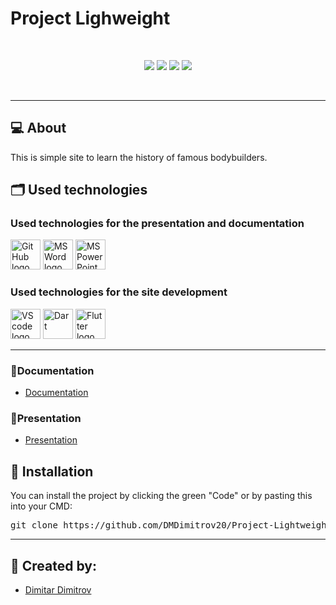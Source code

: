 # Project Lighweight

<br>

<p align = "center">
    <img src = "https://img.shields.io/github/license/DMDimitrov20/Project-Lightweight?style=for-the-badge">
    <img src = "https://img.shields.io/github/last-commit/DMDimitrov20/Project-Lightweight?color=%23334FFF&style=for-the-badge">
    <img src = "https://img.shields.io/github/contributors/DMDimitrov20/Project-Lightweight?color=%23A0FF33&style=for-the-badge">
    <img src = "https://img.shields.io/github/repo-size/DMDimitrov20/Project-Lightweight?style=for-the-badge">

<br><hr></p>

## 💻 About
<p>This is simple site to learn the history of famous bodybuilders.</p>

## 🗂️ Used technologies
### Used technologies for the presentation and documentation 
<p align="left">
   <img src="https://img.icons8.com/nolan/344/github.png" alt="GitHub logo" width=48px >
    <img src="https://img.icons8.com/color/344/ms-word.png" alt="MS Word logo" width=48px >
    <img src="https://img.icons8.com/color/344/ms-powerpoint.png" alt="MS PowerPoint logo" width=48px >
</p>

### Used technologies for the site development 
<p align="left">
    <img src="https://img.icons8.com/color/344/visual-studio-code-2019.png" alt="VS code logo" width=48px>
    <img src ="https://cdn.discordapp.com/attachments/910436668165746750/1125460879689920542/png-transparent-dart-logo-programming-language-computer-programming-android-text-logo-computer-programming-thumbnail.png" alt = "Dart" width = 48px/>
    <img src = "https://cdn.discordapp.com/attachments/910436668165746750/1125461559406248056/png-transparent-flutter-logo-flutter-software-logo-social-media-logo-logo-technology-logo-3d-icon-thumbnail.png" alt = "Flutter logo" width = 48px/>
</p>

<hr>

### 📃Documentation
 - <a href = "https://codingburgas-my.sharepoint.com/:p:/g/personal/dmdimitrov20_codingburgas_bg/EQiOg9vcX-pJuddRZGrXkvEBlR3-lCEI6XisWOnNYIRYhg?e=Qv15jW">Documentation</a><br>
 
 ### 📃Presentation
 
 - <a href = "https://codingburgas-my.sharepoint.com/:p:/g/personal/dmdimitrov20_codingburgas_bg/EQiOg9vcX-pJuddRZGrXkvEBlR3-lCEI6XisWOnNYIRYhg?e=Qv15jW">Presentation</a>
 
## 💾 Installation

<p>You can install the project by clicking the green "Code" or by pasting this into your CMD:
<pre>git clone https://github.com/DMDimitrov20/Project-Lightweight.git</pre></p><hr>

## 🧒 Created by:

- <a href = "https://github.com/DMDimitrov20"> Dimitar Dimitrov </a>
